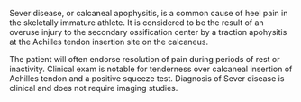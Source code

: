 Sever disease, or calcaneal apophysitis, is a common cause of heel pain in the skeletally immature athlete. It is considered to be the result of an overuse injury to the secondary ossification center by a traction apohysitis at the Achilles tendon insertion site on the calcaneus.

The patient will often endorse resolution of pain during periods of rest or inactivity. Clinical exam is notable for tenderness over calcaneal insertion of Achilles tendon and a positive squeeze test. Diagnosis of Sever disease is clinical and does not require imaging studies.